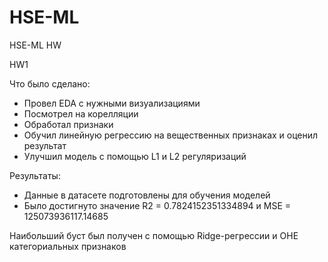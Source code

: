 # HSE-ML
HSE-ML HW

HW1

Что было сделано:

- Провел EDA с нужными визуализациями
- Посмотрел на корелляции
- Обработал признаки
- Обучил линейную регрессию на вещественных признаках и оценил результат
- Улучшил модель с помощью L1 и L2 регуляризаций

Результаты:

- Данные в датасете подготовлены для обучения моделей
- Было достигнуто значение R2 = 0.7824152351334894 и MSE = 125073936117.14685

Наибольший буст был получен с помощью Ridge-регрессии и OHE категориальных признаков
